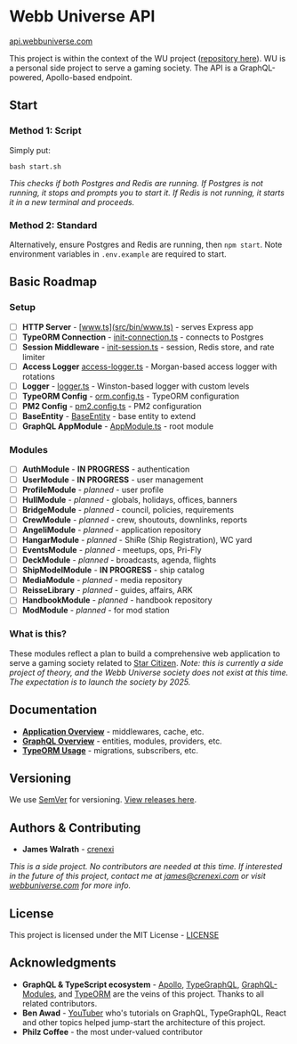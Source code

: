 # Webb Universe API
[api.webbuniverse.com](https://api.webbuniverse.com)

This project is within the context of the WU project ([repository here](https://github.com/crenexi/webb-universe)). WU is a personal side project to serve a gaming society. The API is a GraphQL-powered, Apollo-based endpoint.

## Start

### Method 1: Script

Simply put:

```
bash start.sh
```

*This checks if both Postgres and Redis are running. If Postgres is not running, it stops and prompts you to start it. If Redis is not running, it starts it in a new terminal and proceeds.*

### Method 2: Standard

Alternatively, ensure Postgres and Redis are running, then `npm start`. Note environment variables in `.env.example` are required to start.

## Basic Roadmap

### Setup

- [ ] **HTTP Server** - [www.ts](src/bin/www.ts) - serves Express app
- [ ] **TypeORM Connection** - [init-connection.ts](src/init-connection.ts) - connects to Postgres
- [ ] **Session Middleware** - [init-session.ts](src/init-session.ts) - session, Redis store, and rate limiter
- [ ] **Access Logger** [access-logger.ts](src/middlewares/access-logger.ts) - Morgan-based access logger with rotations
- [ ] **Logger** - [logger.ts](src/services/logger.ts) - Winston-based logger with custom levels
- [ ] **TypeORM Config** - [orm.config.ts](src/config) - TypeORM configuration
- [ ] **PM2 Config** - [pm2.config.ts](pm2.config.ts) - PM2 configuration
- [ ] **BaseEntity** - [BaseEntity](src/graphql/entities/_BaseEntity.ts) - base entity to extend
- [ ] **GraphQL AppModule** - [AppModule.ts](src/graphql/AppModule.ts) - root module

### Modules

- [ ] **AuthModule** - **IN PROGRESS** - authentication
- [ ] **UserModule** - **IN PROGRESS** - user management
- [ ] **ProfileModule** - *planned* - user profile
- [ ] **HullModule** - *planned* - globals, holidays, offices, banners
- [ ] **BridgeModule** - *planned* - council, policies, requirements
- [ ] **CrewModule** - *planned* - crew, shoutouts, downlinks, reports
- [ ] **AngeliModule** - *planned* - application repository
- [ ] **HangarModule** - *planned* - ShiRe (Ship Registration), WC yard
- [ ] **EventsModule** - *planned* - meetups, ops, Pri-Fly
- [ ] **DeckModule** - *planned* - broadcasts, agenda, flights
- [ ] **ShipModelModule** - **IN PROGRESS** - ship catalog
- [ ] **MediaModule** - *planned* - media repository
- [ ] **ReisseLibrary** - *planned* - guides, affairs, ARK
- [ ] **HandbookModule** - *planned* - handbook repository
- [ ] **ModModule** - *planned* - for mod station

### What is this?

These modules reflect a plan to build a comprehensive web application to serve a gaming society related to [Star Citizen](https://robertsspaceindustries.com/star-citizen/universe). *Note: this is currently a side project of theory, and the Webb Universe society does not exist at this time. The expectation is to launch the society by 2025.*

## Documentation

- **[Application Overview](src/README.md)** - middlewares, cache, etc.
- **[GraphQL Overview](src/graphql/README.md)** - entities, modules, providers, etc.
- **[TypeORM Usage](src/typeorm/README.md)** - migrations, subscribers, etc.

## Versioning

We use [SemVer](http://semver.org/) for versioning. [View releases here](https://github.com/crenexi/webb-universe-api/releases).

## Authors & Contributing

* **James Walrath** - [crenexi](https://github.com/crenexi)

*This is a side project. No contributors are needed at this time. If interested in the future of this project, contact me at james@crenexi.com or visit [webbuniverse.com](https://webbuniverse.com) for more info.*

## License

This project is licensed under the MIT License - [LICENSE](LICENSE)

## Acknowledgments

* **GraphQL & TypeScript ecosystem** - [Apollo](https://www.apollographql.com/), [TypeGraphQL](https://typegraphql.com), [GraphQL-Modules](https://graphql-modules.com/), and [TypeORM](https://typeorm.io) are the veins of this project. Thanks to all related contributors.
* **Ben Awad** - [YouTuber](https://www.youtube.com/user/99baddawg) who's tutorials on GraphQL, TypeGraphQL, React and other topics helped jump-start the architecture of this project.
* **Philz Coffee** - the most under-valued contributor
